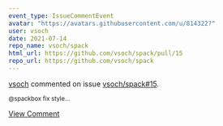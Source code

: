 ```yaml
---
event_type: IssueCommentEvent
avatar: "https://avatars.githubusercontent.com/u/814322?"
user: vsoch
date: 2021-07-14
repo_name: vsoch/spack
html_url: https://github.com/vsoch/spack/pull/15
repo_url: https://github.com/vsoch/spack
---
```


<a href='https://github.com/vsoch' target='_blank'>vsoch</a> commented on issue <a href='https://github.com/vsoch/spack/pull/15' target='_blank'>vsoch/spack#15</a>.

<small>@spackbox fix style...</small>

<a href='https://github.com/vsoch/spack/pull/15' target='_blank'>View Comment</a>